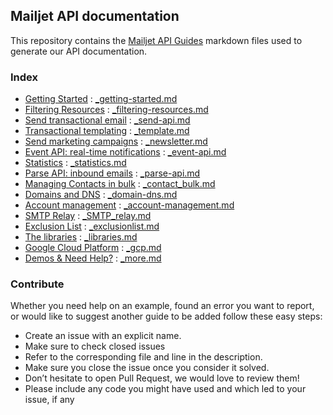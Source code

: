 ## Mailjet API documentation

This repository contains the <a href="http://dev.mailjet.com/guides/">Mailjet API Guides</a> markdown files used to generate our API documentation.

### Index

  - <a href="http://dev.mailjet.com/guides/?javascript#getting-started">Getting Started</a> : <a href="https://github.com/mailjet/api-documentation/blob/master/guides/_getting-started.md">_getting-started.md</a>
  - <a href="http://dev.mailjet.com/guides/?javascript#filtering-resources">Filtering Resources</a> : <a href="https://github.com/mailjet/api-documentation/blob/master/guides/_filtering-resources.md">_filtering-resources.md</a>
  - <a href="http://dev.mailjet.com/guides/?javascript#send-transactional-email">Send transactional email</a> : <a href="https://github.com/mailjet/api-documentation/blob/master/guides/_send-api.md">_send-api.md</a>
  - <a href="http://dev.mailjet.com/guides/?javascript#transactional-templating">Transactional templating</a> : <a href="https://github.com/mailjet/api-documentation/blob/master/guides/_template.md">_template.md</a>
  - <a href="http://dev.mailjet.com/guides/?javascript#send-marketing-campaigns">Send marketing campaigns</a> : <a href="https://github.com/mailjet/api-documentation/blob/master/guides/_newsletter.md">_newsletter.md</a>
  - <a href="http://dev.mailjet.com/guides/?javascript#event-api-real-time-notifications">Event API: real-time notifications</a> : <a href="https://github.com/mailjet/api-documentation/blob/master/guides/_event-api.md">_event-api.md</a>
  - <a href="http://dev.mailjet.com/guides/?javascript#statistics">Statistics</a> : <a href="https://github.com/mailjet/api-documentation/blob/master/guides/_statistics.md">_statistics.md</a>
  - <a href="http://dev.mailjet.com/guides/?javascript#parse-api-inbound-emails">Parse API: inbound emails</a> : <a href="https://github.com/mailjet/api-documentation/blob/master/guides/_parse-api.md">_parse-api.md</a>
  - <a href="http://dev.mailjet.com/guides/?javascript#managing-contacts-in-bulk">Managing Contacts in bulk</a> : <a href="https://github.com/mailjet/api-documentation/blob/master/guides/_contacts_bulk.md">_contact_bulk.md</a>
  - <a href="http://dev.mailjet.com/guides/?javascript#domains-and-dns">Domains and DNS</a> : <a href="https://github.com/mailjet/api-documentation/blob/master/guides/_domain-dns.md">_domain-dns.md</a>
  - <a href="http://dev.mailjet.com/guides/?javascript#account-management">Account management</a> : <a href="https://github.com/mailjet/api-documentation/blob/master/guides/_account-management.md">_account-management.md</a>
  - <a href="http://dev.mailjet.com/guides/?javascript#SMTP_Relay_Use">SMTP Relay</a> : <a href="https://github.com/mailjet/api-documentation/blob/master/guides/_SMTP_relay.md">_SMTP_relay.md</a>
  - <a href="http://dev.mailjet.com/guides/?javascript#exclusion-list">Exclusion List</a> : <a href="https://github.com/mailjet/api-documentation/blob/master/guides/_exclusionlist.md">_exclusionlist.md</a>
  - <a href="http://dev.mailjet.com/guides/?javascript#the-libraries">The libraries</a> : <a href="https://github.com/mailjet/api-documentation/blob/master/guides/_libraries.md">_libraries.md</a>
  - <a href="http://dev.mailjet.com/guides/?javascript#google-cloud-platform">Google Cloud Platform</a> : <a href="https://github.com/mailjet/api-documentation/blob/master/guides/_gcp.md">_gcp.md</a>
  - <a href="http://dev.mailjet.com/guides/?javascript#demos">Demos & Need Help?</a> : <a href="https://github.com/mailjet/api-documentation/blob/master/guides/_more.md">_more.md</a>

### Contribute

Whether you need help on an example, found an error you want to report, or would like to suggest another guide to be added
follow these easy steps:
  - Create an issue with an explicit name.
  - Make sure to check closed issues
  - Refer to the corresponding file and line in the description.
  - Make sure you close the issue once you consider it solved.
  - Don’t hesitate to open Pull Request, we would love to review them!
  - Please include any code you might have used and which led to your issue, if any
